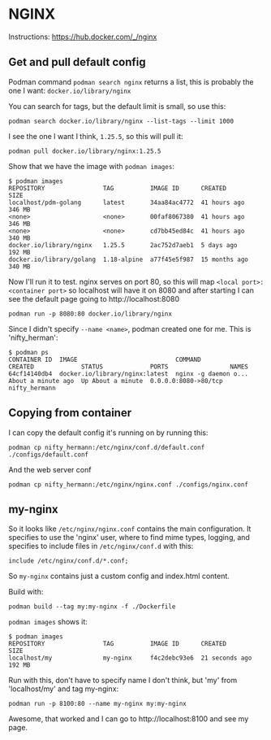 # NGINX

Instructions: https://hub.docker.com/_/nginx

## Get and pull default config

Podman command `podman search nginx` returns a list, this
is probably the one I want: `docker.io/library/nginx`

You can search for tags, but the default limit is small, so use
this:

    podman search docker.io/library/nginx --list-tags --limit 1000

I see the one I want I think, `1.25.5`, so this will pull it:

    podman pull docker.io/library/nginx:1.25.5

Show that we have the image with `podman images`:

```
$ podman images
REPOSITORY                TAG          IMAGE ID      CREATED        SIZE
localhost/pdm-golang      latest       34aa84ac4772  41 hours ago   346 MB
<none>                    <none>       00faf8067380  41 hours ago   346 MB
<none>                    <none>       cd7bb45ed84c  41 hours ago   340 MB
docker.io/library/nginx   1.25.5       2ac752d7aeb1  5 days ago     192 MB
docker.io/library/golang  1.18-alpine  a77f45e5f987  15 months ago  340 MB
```

Now I'll run it to test.   nginx serves on port 80, so this will map
`<local port>:<container port>` so localhost will have it on 8080 and
after starting I can see the default page going to http://localhost:8080

    podman run -p 8080:80 docker.io/library/nginx

Since I didn't specify `--name <name>`, podman created one for me.   This
is 'nifty_herman':

```
$ podman ps
CONTAINER ID  IMAGE                           COMMAND               CREATED             STATUS             PORTS                 NAMES
64cf14140db4  docker.io/library/nginx:latest  nginx -g daemon o...  About a minute ago  Up About a minute  0.0.0.0:8080->80/tcp  nifty_hermann
```

## Copying from container

I can copy the default config it's running on by running this:

    podman cp nifty_hermann:/etc/nginx/conf.d/default.conf ./configs/default.conf

And the web server conf

    podman cp nifty_hermann:/etc/nginx/nginx.conf ./configs/nginx.conf

## my-nginx

So it looks like `/etc/nginx/nginx.conf` contains the main configuration.
It specifies to use the 'nginx' user, where to find mime types, logging,
and specifies to include files in `/etc/nginx/conf.d` with this:

    include /etc/nginx/conf.d/*.conf;

So `my-nginx` contains just a custom config and index.html content.

Build with:

    podman build --tag my:my-nginx -f ./Dockerfile

`podman images` shows it:

```
$ podman images
REPOSITORY                TAG          IMAGE ID      CREATED         SIZE
localhost/my              my-nginx     f4c2debc93e6  21 seconds ago  192 MB
```

Run with this, don't have to specify name I don't think, but 'my' from 'localhost/my' and tag my-nginx:

    podman run -p 8100:80 --name my-nginx my:my-nginx

Awesome, that worked and I can go to http://localhost:8100 and see my page.

